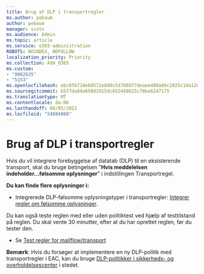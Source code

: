 ```yaml
---
title: Brug af DLP i transportregler
ms.author: pebaum
author: pebaum
manager: scotv
ms.audience: Admin
ms.topic: article
ms.service: o365-administration
ROBOTS: NOINDEX, NOFOLLOW
localization_priority: Priority
ms.collection: Adm_O365
ms.custom:
- "9002635"
- "5153"
ms.openlocfilehash: ebc0fb718eb0572e849c5d780977deaee480a00c2825c18a12e4d2212342f17a
ms.sourcegitcommit: b5f7da89a650d2915dc652449623c78be6247175
ms.translationtype: MT
ms.contentlocale: da-DK
ms.lasthandoff: 08/05/2021
ms.locfileid: "54084088"
---
```

# <a name="using-dlp-in-transport-rules"></a>Brug af DLP i transportregler

Hvis du vil integrere forebyggelse af datatab (DLP) til en eksisterende transport, skal du bruge betingelsen "**Hvis meddelelsen indeholder...følsomme oplysninger**" i indstillingen Transportregel.

**Du kan finde flere oplysninger i:**

- Integrerede DLP-følsomme oplysningstyper i transportregler: [Integrer regler om følsomme oplysninger](https://docs.microsoft.com/exchange/security-and-compliance/data-loss-prevention/integrate-sensitive-information-rules).

Du kan også teste reglen med eller uden politiktest ved hjælp af testtilstand på reglen.  Du skal vente 30 minutter, efter at du har oprettet reglen, før du tester den.

- Se [Test regler for mailflow/transport](https://docs.microsoft.com/exchange/security-and-compliance/mail-flow-rules/test-mail-flow-rules)

**Bemærk**: Hvis du forsøger at implementere en ny DLP-politik med transportregler i EAC, kan du bruge [DLP-politikker i sikkerheds- og overholdelsescenter](https://docs.microsoft.com/microsoft-365/compliance/data-loss-prevention-policies?view=o365-worldwide) i stedet.
